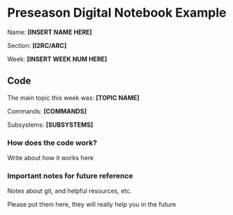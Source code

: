 # Preseason Digital Notebook Example
Name: **[INSERT NAME HERE]**

Section: **[I2RC/ARC]**

Week: **[INSERT WEEK NUM HERE]**


## Code

The main topic this week was: **[TOPIC NAME]**

Commands: **[COMMANDS]**

Subsystems: **[SUBSYSTEMS]**

### How does the code work?
Write about how it works here


### Important notes for future reference
Notes about git, and helpful resources, etc. 

Please put them here, they will really help you in the future 